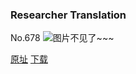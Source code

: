 ### Researcher Translation
No.678
![图片不见了~~~](https://imgs.xkcd.com/comics/researcher_translation.png)

[原址](https://xkcd.com//678) [下载](https://imgs.xkcd.com/comics/researcher_translation.png)

